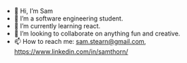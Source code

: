 - 👋 Hi, I’m Sam
- 👀 I’m a software engineering student.
- 🌱 I’m currently learning react.
- 💞️ I’m looking to collaborate on anything fun and creative.
- 📫 How to reach me: sam.stearn@gmail.com, https://www.linkedin.com/in/samthorn/

<!---
ssthorn/ssthorn is a ✨ special ✨ repository because its `README.md` (this file) appears on your GitHub profile.
You can click the Preview link to take a look at your changes.
--->
